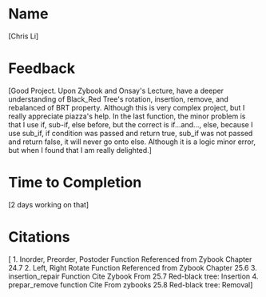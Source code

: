 # Name
[Chris Li]

# Feedback
[Good Project. Upon Zybook and Onsay's Lecture, have a deeper understanding of Black_Red Tree's rotation, insertion, remove, and rebalanced of BRT property. Although this is very complex project, but I really appreciate piazza's help. In the last function, the minor problem is that I use if, sub-if, else before, but the correct is if...and..., else, because I use sub_if, if condition was passed and return true, sub_if was not passed and return false, it will never go onto else. Although it is a logic minor error, but when I found that I am really delighted.]

# Time to Completion
[2 days working on that]

# Citations
[   1. Inorder, Preorder, Postoder Function Referenced from Zybook Chapter 24.7
    2. Left, Right Rotate Function Referenced from Zybook Chapter 25.6
    3. insertion_repair Function Cite Zybook From 25.7 Red-black tree: Insertion
    4. prepar_remove function Cite From zybooks 25.8 Red-black tree: Removal]

